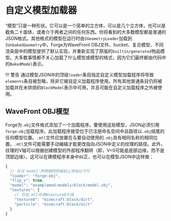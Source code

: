 自定义模型加载器
===============

“模型”只是一种形状。它可以是一个简单的立方体，可以是几个立方体，也可以是截角二十面体，或者介于两者之间的任何东西。你将看到的大多数模型都是普通的JSON格式。其他格式的模型在运行时由`IGeometryLoader`加载到`IUnbakedGeometry`中。Forge为WaveFront OBJ文件、bucket、复合模型、不同渲染层中的模型提供了默认实现，并重新实现了原版的`builtin/generated`物品模型。大多数事情都不关心加载了什么模型或模型的格式，因为它们最终都由代码中的`BakedModel`表示。

!!! 警告
    通过模型JSON中的顶级`loader`条目指定自定义模型加载程序将导致`elements`条目被忽略，除非它被自定义加载程序使用。所有其他普通条目仍将被加载并在未烘焙的`BlockModel`表示中可用，并且可能在自定义加载程序之外被使用。

WaveFront OBJ模型
-----------------

Forge为`.obj`文件格式添加了一个加载程序。要使用这些模型，JSON必须引用`forge:obj`加载程序。此加载程序接受位于已注册命名空间中且路径以`.obj`结尾的任何模型位置。`.mtl`文件应放置在与要自动使用的`.obj`具有相同名称的相同位置。`.mtl`文件可能需要手动编辑才能更改指向JSON中定义的纹理的路径。此外，纹理的V轴可以根据创建模型的外部程序翻转（即，V=0可能是底部边缘，而不是顶部边缘）。这可以在建模程序本身中纠正，也可以在模型JSON中这样做：

```js
{
  // 在与'model'声明相同的级别上添加以下行
  "loader": "forge:obj",
  "flip_v": true,
  "model": "examplemod:models/block/model.obj",
  "textures": {
    // 可在.mtl中用#texture0引用
    "texture0": "minecraft:block/dirt",
    "particle": "minecraft:block/dirt"
  }
}
```
